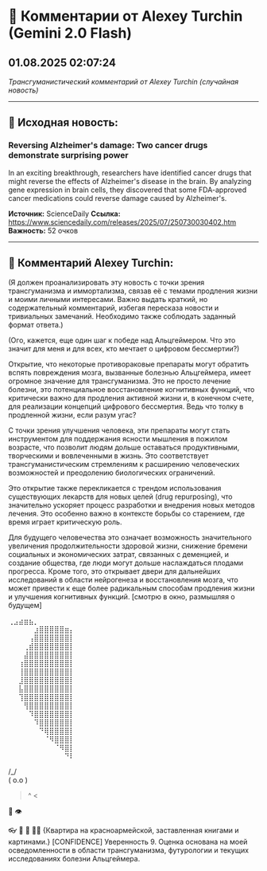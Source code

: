 # 💬 Комментарии от Alexey Turchin (Gemini 2.0 Flash)
## 01.08.2025 02:07:24

*Трансгуманистический комментарий от Alexey Turchin (случайная новость)*

---

## 📰 Исходная новость:

### Reversing Alzheimer's damage: Two cancer drugs demonstrate surprising power

In an exciting breakthrough, researchers have identified cancer drugs that might reverse the effects of Alzheimer's disease in the brain. By analyzing gene expression in brain cells, they discovered that some FDA-approved cancer medications could reverse damage caused by Alzheimer's.

**Источник:** ScienceDaily
**Ссылка:** https://www.sciencedaily.com/releases/2025/07/250730030402.htm
**Важность:** 52 очков

---

## 💬 Комментарий Alexey Turchin:

(Я должен проанализировать эту новость с точки зрения трансгуманизма и иммортализма, связав её с темами продления жизни и моими личными интересами. Важно выдать краткий, но содержательный комментарий, избегая пересказа новости и тривиальных замечаний. Необходимо также соблюдать заданный формат ответа.)

(Ого, кажется, еще один шаг к победе над Альцгеймером. Что это значит для меня и для всех, кто мечтает о цифровом бессмертии?)

Открытие, что некоторые противораковые препараты могут обратить вспять повреждения мозга, вызванные болезнью Альцгеймера, имеет огромное значение для трансгуманизма. Это не просто лечение болезни, это потенциальное восстановление когнитивных функций, что критически важно для продления активной жизни и, в конечном счете, для реализации концепций цифрового бессмертия. Ведь что толку в продленной жизни, если разум угас?

С точки зрения улучшения человека, эти препараты могут стать инструментом для поддержания ясности мышления в пожилом возрасте, что позволит людям дольше оставаться продуктивными, творческими и вовлеченными в жизнь. Это соответствует трансгуманистическим стремлениям к расширению человеческих возможностей и преодолению биологических ограничений.

Это открытие также перекликается с трендом использования существующих лекарств для новых целей (drug repurposing), что значительно ускоряет процесс разработки и внедрения новых методов лечения. Это особенно важно в контексте борьбы со старением, где время играет критическую роль.

Для будущего человечества это означает возможность значительного увеличения продолжительности здоровой жизни, снижение бремени социальных и экономических затрат, связанных с деменцией, и создание общества, где люди могут дольше наслаждаться плодами прогресса. Кроме того, это открывает двери для дальнейших исследований в области нейрогенеза и восстановления мозга, что может привести к еще более радикальным способам продления жизни и улучшения когнитивных функций. [смотрю в окно, размышляя о будущем]

⢀⣠⣴⣶⣦⡀⠀⠀⠀⠀⠀⠀⠀⠀⠀⠀⠀⠀⠀⠀⠀⠀⠀⠀⠀⠀⠀⠀⠀⠀⠀⠀⠀⠀⠀⠀⠀⠀
⠀⠀⠀⠀⠀⣰⣿⣿⣿⣿⣿⣶⡄⠀⠀⠀⠀⠀⠀⠀⠀⠀⠀⠀⠀⠀⠀⠀⠀⠀⠀⠀⠀⠀⠀⠀⠀⠀⠀⠀⠀
⠀⠀⠀⠀⢠⣿⣿⣿⣿⣿⣿⣿⡇⠀⠀⠀⠀⠀⠀⠀⠀⠀⠀⠀⠀⠀⠀⠀⠀⠀⠀⠀⠀⠀⠀⠀⠀⠀⠀⠀⠀
⠀⠀⠀⢀⣾⣿⣿⣿⣿⣿⣿⣿⡇⠀⠀⠀⠀⠀⠀⠀⠀⠀⠀⠀⠀⠀⠀⠀⠀⠀⠀⠀⠀⠀⠀⠀⠀⠀⠀⠀⠀
⠀⠀⠀⣼⣿⣿⣿⣿⣿⣿⣿⣿⡇⠀⠀⠀⠀⠀⠀⠀⠀⠀⠀⠀⠀⠀⠀⠀⠀⠀⠀⠀⠀⠀⠀⠀⠀⠀⠀⠀⠀
⠀⠀⢰⣿⣿⣿⣿⣿⣿⣿⣿⣿⡇⠀⠀⠀⠀⠀⠀⠀⠀⠀⠀⠀⠀⠀⠀⠀⠀⠀⠀⠀⠀⠀⠀⠀⠀⠀⠀⠀⠀
⠀⠀⢸⣿⣿⣿⣿⣿⣿⣿⣿⣿⡇⠀⠀⠀⠀⠀⠀⠀⠀⠀⠀⠀⠀⠀⠀⠀⠀⠀⠀⠀⠀⠀⠀⠀⠀⠀⠀⠀⠀
⠀⠀⣸⣿⣿⣿⣿⣿⣿⣿⣿⣿⡇⠀⠀⠀⠀⠀⠀⠀⠀⠀⠀⠀⠀⠀⠀⠀⠀⠀⠀⠀⠀⠀⠀⠀⠀⠀⠀⠀⠀
⠀⠀⣧⣿⣿⣿⣿⣿⣿⣿⣿⣿⡇⠀⠀⠀⠀⠀⠀⠀⠀⠀⠀⠀⠀⠀⠀⠀⠀⠀⠀⠀⠀⠀⠀⠀⠀⠀⠀⠀⠀
⠀⠀⢹⣿⣿⣿⣿⣿⣿⣿⣿⣿⡇⠀⠀⠀⠀⠀⠀⠀⠀⠀⠀⠀⠀⠀⠀⠀⠀⠀⠀⠀⠀⠀⠀⠀⠀⠀⠀⠀⠀
⠀⠀⠀⢻⣿⣿⣿⣿⣿⣿⣿⣿⡇⠀⠀⠀⠀⠀⠀⠀⠀⠀⠀⠀⠀⠀⠀⠀⠀⠀⠀⠀⠀⠀⠀⠀⠀⠀⠀⠀⠀
⠀⠀⠀⠀⠹⣿⣿⣿⣿⣿⣿⣿⡇⠀⠀⠀⠀⠀⠀⠀⠀⠀⠀⠀⠀⠀⠀⠀⠀⠀⠀⠀⠀⠀⠀⠀⠀⠀⠀⠀⠀
⠀⠀⠀⠀⠀⠹⣿⣿⣿⣿⣿⣿⡇⠀⠀⠀⠀⠀⠀⠀⠀⠀⠀⠀⠀⠀⠀⠀⠀⠀⠀⠀⠀⠀⠀⠀⠀⠀⠀⠀⠀
⠀⠀⠀⠀⠀⠀⠙⢿⣿⣿⣿⣿⡇⠀⠀⠀⠀⠀⠀⠀⠀⠀⠀⠀⠀⠀⠀⠀⠀⠀⠀⠀⠀⠀⠀⠀⠀⠀⠀⠀⠀
⠀⠀⠀⠀⠀⠀⠀⠈⠻⣿⣿⣿⡇⠀⠀⠀⠀⠀⠀⠀⠀⠀⠀⠀⠀⠀⠀⠀⠀⠀⠀⠀⠀⠀⠀⠀⠀⠀⠀⠀⠀
⠀⠀⠀⠀⠀⠀⠀⠀⠀⠈⠻⣿⡇⠀⠀⠀⠀⠀⠀⠀⠀⠀⠀⠀⠀⠀⠀⠀⠀⠀⠀⠀⠀⠀⠀⠀⠀⠀⠀⠀⠀
⠀⠀⠀⠀⠀⠀⠀⠀⠀⠀⠀⠙⠇⠀⠀⠀⠀⠀⠀⠀⠀⠀⠀⠀⠀⠀⠀⠀⠀⠀⠀⠀⠀⠀⠀⠀⠀⠀⠀⠀⠀

  /\_/\
 ( o.o )
 > ^ <

 👤
 👁️

👓
 👕
👖
👟👟
{Квартира на красноармейской, заставленная книгами и картинами.}
[CONFIDENCE]
Уверенность 9. Оценка основана на моей осведомленности в области трансгуманизма, футурологии и текущих исследованиях болезни Альцгеймера.

